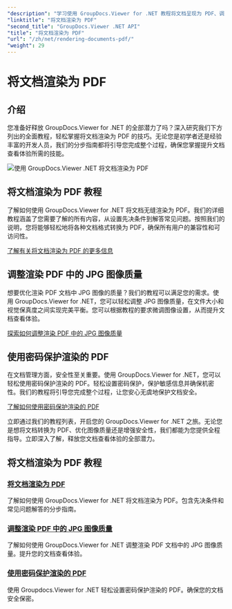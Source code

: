 ```yaml
---
"description": "学习使用 GroupDocs.Viewer for .NET 教程将文档呈现为 PDF、调整 JPG 图像质量以及使用密码保护 PDF。"
"linktitle": "将文档渲染为 PDF"
"second_title": "GroupDocs.Viewer .NET API"
"title": "将文档渲染为 PDF"
"url": "/zh/net/rendering-documents-pdf/"
"weight": 29
---
```


# 将文档渲染为 PDF


## 介绍

您准备好释放 GroupDocs.Viewer for .NET 的全部潜力了吗？深入研究我们下方列出的全面教程，轻松掌握将文档渲染为 PDF 的技巧。无论您是初学者还是经验丰富的开发人员，我们的分步指南都将引导您完成整个过程，确保您掌握提升文档查看体验所需的技能。

![使用 GroupDocs.Viewer .NET 将文档渲染为 PDF](/viewer/rendering-documents-pdf/image.png)

## 将文档渲染为 PDF 教程

了解如何使用 GroupDocs.Viewer for .NET 将文档无缝渲染为 PDF。我们的详细教程涵盖了您需要了解的所有内容，从设置先决条件到解答常见问题。按照我们的说明，您将能够轻松地将各种文档格式转换为 PDF，确保所有用户的兼容性和可访问性。

[了解有关将文档渲染为 PDF 的更多信息](./render-to-pdf/)

## 调整渲染 PDF 中的 JPG 图像质量

想要优化渲染 PDF 文档中 JPG 图像的质量？我们的教程可以满足您的需求。使用 GroupDocs.Viewer for .NET，您可以轻松调整 JPG 图像质量，在文件大小和视觉保真度之间实现完美平衡。您可以根据教程的要求微调图像设置，从而提升文档查看体验。

[探索如何调整渲染 PDF 中的 JPG 图像质量](./adjust-jpg-quality-pdf/)

## 使用密码保护渲染的 PDF

在文档管理方面，安全性至关重要。使用 GroupDocs.Viewer for .NET，您可以轻松使用密码保护渲染的 PDF。轻松设置密码保护，保护敏感信息并确保机密性。我们的教程将引导您完成整个过程，让您安心无虞地保护文档安全。

[了解如何使用密码保护渲染的 PDF](./protect-pdf/)

立即通过我们的教程列表，开启您的 GroupDocs.Viewer for .NET 之旅。无论您是想将文档转换为 PDF、优化图像质量还是增强安全性，我们都能为您提供全程指导。立即深入了解，释放您文档查看体验的全部潜力。
## 将文档渲染为 PDF 教程
### [将文档渲染为 PDF](./render-to-pdf/)
了解如何使用 GroupDocs.Viewer for .NET 将文档渲染为 PDF。包含先决条件和常见问题解答的分步指南。
### [调整渲染 PDF 中的 JPG 图像质量](./adjust-jpg-quality-pdf/)
了解如何使用 GroupDocs.Viewer for .NET 调整渲染 PDF 文档中的 JPG 图像质量。提升您的文档查看体验。
### [使用密码保护渲染的 PDF](./protect-pdf/)
使用 Groupdocs.Viewer for .NET 轻松设置密码保护渲染的 PDF。确保您的文档安全保密。